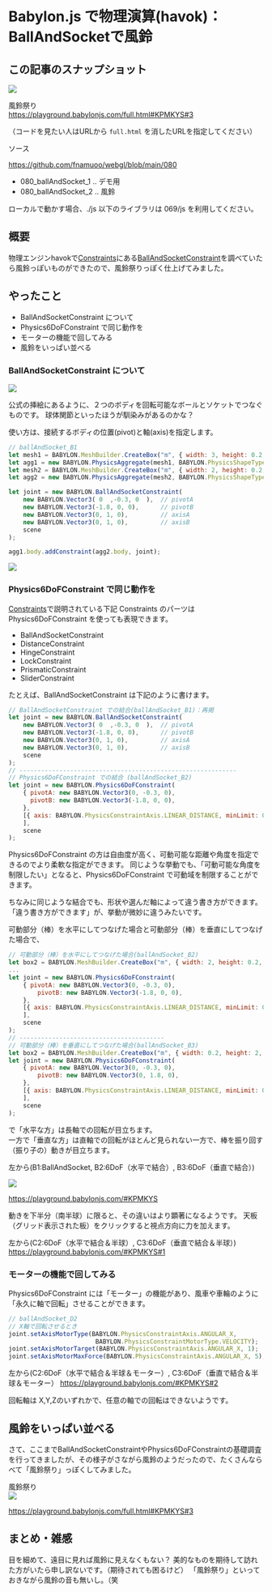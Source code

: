 # Babylon.js で物理演算(havok)：BallAndSocketで風鈴

## この記事のスナップショット

![](https://storage.googleapis.com/zenn-user-upload/6dfe08151624-20250627.jpg)

風鈴祭り  
https://playground.babylonjs.com/full.html#KPMKYS#3

（コードを見たい人はURLから `full.html` を消したURLを指定してください）

ソース

https://github.com/fnamuoo/webgl/blob/main/080

- 080_ballAndSocket_1 .. デモ用
- 080_ballAndSocket_2 .. 風鈴

ローカルで動かす場合、./js 以下のライブラリは 069/js を利用してください。

## 概要

物理エンジンhavokで[Constraints](https://doc.babylonjs.com/features/featuresDeepDive/physics/constraints/)にある[BallAndSocketConstraint](https://doc.babylonjs.com/typedoc/classes/BABYLON.BallAndSocketConstraint)を調べていたら風鈴っぽいものができたので、風鈴祭りっぽく仕上げてみました。

## やったこと

- BallAndSocketConstraint について
- Physics6DoFConstraint で同じ動作を
- モーターの機能で回してみる
- 風鈴をいっぱい並べる

### BallAndSocketConstraint について

![](https://doc.babylonjs.com/img/how_to/physics/ballnsocket.jpg)

公式の挿絵にあるように、２つのボディを回転可能なボールとソケットでつなぐものです。
球体関節といったほうが馴染みがあるのかな？

使い方は、接続するボディの位置(pivot)と軸(axis)を指定します。

```js
// ballAndSocket_B1
let mesh1 = BABYLON.MeshBuilder.CreateBox("m", { width: 3, height: 0.2, depth: 3 }, scene);
let agg1 = new BABYLON.PhysicsAggregate(mesh1, BABYLON.PhysicsShapeType.BOX, { mass: 0, restitution: 1 }, scene);
let mesh2 = BABYLON.MeshBuilder.CreateBox("m", { width: 2, height: 0.2, depth: 0.2 }, scene);
let agg2 = new BABYLON.PhysicsAggregate(mesh2, BABYLON.PhysicsShapeType.BOX, { mass: 1, restitution: 1 }, scene);

let joint = new BABYLON.BallAndSocketConstraint(
    new BABYLON.Vector3( 0  ,-0.3, 0  ),  // pivotA
    new BABYLON.Vector3(-1.8, 0, 0),      // pivotB
    new BABYLON.Vector3(0, 1, 0),         // axisA
    new BABYLON.Vector3(0, 1, 0),         // axisB
    scene
);

agg1.body.addConstraint(agg2.body, joint);
```

![](https://storage.googleapis.com/zenn-user-upload/787abd886690-20250627.jpg)

### Physics6DoFConstraint で同じ動作を

[Constraints](https://doc.babylonjs.com/features/featuresDeepDive/physics/constraints/)で説明されている下記 Constraints のパーツは Physics6DoFConstraint を使っても表現できます。

- BallAndSocketConstraint
- DistanceConstraint
- HingeConstraint
- LockConstraint
- PrismaticConstraint
- SliderConstraint

たとえば、BallAndSocketConstraint は下記のように書けます。

```js
// BallAndSocketConstraint での結合(ballAndSocket_B1)：再掲
let joint = new BABYLON.BallAndSocketConstraint(
    new BABYLON.Vector3( 0  ,-0.3, 0  ),  // pivotA
    new BABYLON.Vector3(-1.8, 0, 0),      // pivotB
    new BABYLON.Vector3(0, 1, 0),         // axisA
    new BABYLON.Vector3(0, 1, 0),         // axisB
    scene
);
// ------------------------------------------------------------
// Physics6DoFConstraint での結合 (ballAndSocket_B2)
let joint = new BABYLON.Physics6DoFConstraint(
    { pivotA: new BABYLON.Vector3(0, -0.3, 0),
      pivotB: new BABYLON.Vector3(-1.8, 0, 0),
    },
    [{ axis: BABYLON.PhysicsConstraintAxis.LINEAR_DISTANCE, minLimit: 0, maxLimit: 0, },
    ],
    scene
);
```

Physics6DoFConstraint の方は自由度が高く、可動可能な距離や角度を指定できるのでより柔軟な指定ができます。
同じような挙動でも、「可動可能な角度を制限したい」となると、Physics6DoFConstraint で可動域を制限することができます。

ちなみに同じような結合でも、形状や選んだ軸によって違う書き方ができます。
「違う書き方ができます」が、挙動が微妙に違うみたいです。

可動部分（棒）を水平にしてつなげた場合と可動部分（棒）を垂直にしてつなげた場合で、

```js
// 可動部分（棒）を水平にしてつなげた場合(ballAndSocket_B2)
let box2 = BABYLON.MeshBuilder.CreateBox("m", { width: 2, height: 0.2, depth: 0.2 }, scene);
...
let joint = new BABYLON.Physics6DoFConstraint(
    { pivotA: new BABYLON.Vector3(0, -0.3, 0),
        pivotB: new BABYLON.Vector3(-1.8, 0, 0),
    },
    [{ axis: BABYLON.PhysicsConstraintAxis.LINEAR_DISTANCE, minLimit: 0, maxLimit: 0, },
    ],
    scene
);
// ----------------------------------------
// 可動部分（棒）を垂直にしてつなげた場合(ballAndSocket_B3)
let box2 = BABYLON.MeshBuilder.CreateBox("m", { width: 0.2, height: 2, depth: 0.2 }, scene);
let joint = new BABYLON.Physics6DoFConstraint(
    { pivotA: new BABYLON.Vector3(0, -0.3, 0),
        pivotB: new BABYLON.Vector3(0, 1.8, 0),
    },
    [{ axis: BABYLON.PhysicsConstraintAxis.LINEAR_DISTANCE, minLimit: 0, maxLimit: 0, },
    ],
    scene
);
```

で「水平な方」は長軸での回転が目立ちます。  
一方で「垂直な方」は直軸での回転がほとんど見られない一方で、棒を振り回す（振り子の）動きが目立ちます。

左から(B1:BallAndSocket, B2:6DoF（水平で結合）, B3:6DoF（垂直で結合）)

![](https://storage.googleapis.com/zenn-user-upload/c65fd0f2a2fc-20250627.jpg)

https://playground.babylonjs.com/#KPMKYS


動きを下半分（南半球）に限ると、その違いはより顕著になるようです。
天板（グリッド表示された板）をクリックすると視点方向に力を加えます。

左から(C2:6DoF（水平で結合＆半球）, C3:6DoF（垂直で結合＆半球）)
https://playground.babylonjs.com/#KPMKYS#1

### モーターの機能で回してみる

Physics6DoFConstraint には「モーター」の機能があり、風車や車輪のように「永久に軸で回転」させることができます。

```js
// ballAndSocket_D2
// X軸で回転させるとき
joint.setAxisMotorType(BABYLON.PhysicsConstraintAxis.ANGULAR_X,
                        BABYLON.PhysicsConstraintMotorType.VELOCITY);
joint.setAxisMotorTarget(BABYLON.PhysicsConstraintAxis.ANGULAR_X, 1);
joint.setAxisMotorMaxForce(BABYLON.PhysicsConstraintAxis.ANGULAR_X, 5);
```

左から(C2:6DoF（水平で結合＆半球＆モーター）, C3:6DoF（垂直で結合＆半球＆モーター）
https://playground.babylonjs.com/#KPMKYS#2

回転軸は X,Y,Zのいずれかで、任意の軸での回転はできないようです。

## 風鈴をいっぱい並べる

さて、ここまでBallAndSocketConstraintやPhysics6DoFConstraintの基礎調査を行ってきましたが、その様子がさながら風鈴のようだったので、たくさんならべて「風鈴祭り」っぽくしてみました。

風鈴祭り  
![](https://storage.googleapis.com/zenn-user-upload/6dfe08151624-20250627.jpg)

https://playground.babylonjs.com/full.html#KPMKYS#3

## まとめ・雑感

目を細めて、遠目に見れば風鈴に見えなくもない？
美的なものを期待して訪れた方がいたら申し訳ないです。（期待されても困るけど）
「風鈴祭り」といっておきながら風鈴の音も無いし。（笑

